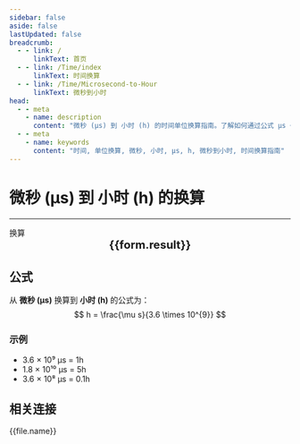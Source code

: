 ```yaml
---
sidebar: false
aside: false
lastUpdated: false
breadcrumb:
  - - link: /
      linkText: 首页
  - - link: /Time/index
      linkText: 时间换算
  - - link: /Time/Microsecond-to-Hour
      linkText: 微秒到小时
head:
  - - meta
    - name: description
      content: "微秒 (μs) 到 小时 (h) 的时间单位换算指南。了解如何通过公式 μs ÷ 3,600,000,000 换算为小时。"
  - - meta
    - name: keywords
      content: "时间, 单位换算, 微秒, 小时, μs, h, 微秒到小时, 时间换算指南"
---
```

# 微秒 (μs) 到 小时 (h) 的换算

---
<script setup>
import { onMounted, reactive, inject, ref } from 'vue'
import { NButton,NForm ,NFormItem,NInput,NInputNumber,NSelect,NCard,useMessage,NGrid ,NGi  } from 'naive-ui'
import { defineClientComponent } from 'vitepress'
import { Time } from '../../files';

const convert = inject('convert')

const form = reactive({
  number: null,
  result: '',
})

const convertHandler = () => {
  if (form.number !== null && !isNaN(form.number)) {
    const convertedValue = parseFloat(form.number) / 3600000000
    form.result = `${form.number}μs = ${convertedValue.toFixed(12)}h`
  } else {
    form.result = '请输入有效的数值。'
  }
}
</script>

<n-form size="large" :model="form">
  <n-form-item label="微秒 (μs)">
    <n-input-number v-model:value="form.number" placeholder="输入微秒" style="width: 100%" />
  </n-form-item>
  <n-form-item>
    <n-button type="info" @click="convertHandler" block>换算</n-button>
  </n-form-item>
</n-form>

<n-card  embedded :bordered="false" hoverable>
  <div  style="text-align:center;font-size:20px;">
    <strong>{{form.result}}</strong>
  </div>
</n-card>

## 公式

从 **微秒 (μs)** 换算到 **小时 (h)** 的公式为：
$$ h = \frac{\mu s}{3.6 \times 10^{9}} $$

### 示例
- 3.6 × 10⁹ μs = 1h
- 1.8 × 10¹⁰ μs = 5h
- 3.6 × 10⁸ μs = 0.1h
## 相关连接
<n-grid x-gap="12" :cols="2">
  <n-gi v-for="(file, index) in Time" :key="index">
    <n-button
      text
      tag="a"
      :href="file.path"
      type="info"
    >
      {{file.name}}
    </n-button>
  </n-gi>
</n-grid>